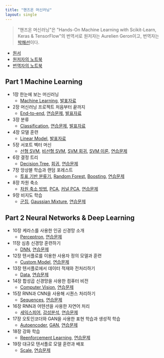 ```yaml
---
title: "핸즈온 머신러닝"
layout: single
---
```


> "핸즈온 머신러닝"은 "Hands-On Machine Learning with Scikit-Learn, Keras & TensorFlow"의 번역서로 원저자는 Aurelien Geron이고, 번역자는 [박해선](https://tensorflow.blog/)이다. 

* [원서](https://drive.google.com/file/d/1t1FUPSM0WXFxGpsno9K1TCnE7jIx0cim/view?usp=sharing)
* [원저자의 노트북](https://github.com/ageron/handson-ml2)
* [번역자의 노트북](https://github.com/rickiepark/handson-ml2)

## Part 1 Machine Learning
* 1장 한눈에 보는 머신러닝 
  * [Machine Learning][1-1], [발표자료][1-5]
* 2장 머신러닝 프로젝트 처음부터 끝까지
  * [End-to-end][2-1], [연습문제][2-4], [발표자료][2-5] 
* 3장 분류 
  * [Classification][3-1], [연습문제][3-4], [발표자료][3-5] 
* 4장 모델 훈련 
  * [Linear Model][4], [발표자료][4-2] 
* 5장 서포트 벡터 머신
  * [선형 SVM][5-1], [비선형 SVM][5-2], [SVM 회귀][5-3], [SVM 이론][5-4], [연습문제][5-5]
* 6장 결정 트리 
  * [Decision Tree][6-1], [회귀][6-2], [연습문제][6-3]
* 7장 앙상블 학습과 랜덤 포레스트
  * [투표 기반 분류기][7-1], [Random Forest][7-2], [Boosting][7-3], [연습문제][6-3]
* 8장 차원 축소
  * [차원 축소 방법][8-1], [PCA][8-2], [커널 PCA][8-3], [연습문제][8-4]
* 9장 비지도 학습 
  * [군집][9-1], [Gaussian Mixture][9-3], [연습문제][9-4] 

## Part 2 Neural Networks & Deep Learning
* 10장 케라스를 사용한 인공 신경망 소개 
  * [Perceptron][10-1], [연습문제][10-4] 
* 11장 심층 신경망 훈련하기 
  * [DNN][11-1], [연습문제][11-4] 
* 12장 텐서플로를 이용한 사용자 정의 모델과 훈련
  * [Custom Model][12-1], [연습문제][12-4] 
* 13장 텐서플로에서 데이터 적재와 전처리하기 
  * [Data][13-1], [연습문제][13-4]
* 14장 합성곱 신경망을 사용한 컴퓨터 비전 
  * [Computer Vision][14-1], [연습문제][14-4]
* 15장 RNN과 CNN을 사용해 시퀀스 처리하기 
  * [Sequences][15-1], [연습문제][15-4]
* 16장 RNN과 어텐션을 사용한 자연어 처리 
  * [세익스피어][16-1], [감성분석][16-2], [연습문제][16-4]
* 17장 오토인코더와 GAN을 사용한 표현 학습과 생성적 학습 
  * [Autoencoder][17-1], [GAN][17-2], [연습문제][17-4]
* 18장 강화 학습 
  * [Reenforcement Learning][18-1], [연습문제][18-4]
* 19장 대규모 텐서플로 모델 훈련과 배포 
  * [Scale][19-1], [연습문제][19-4]

[1-1]: https://colab.research.google.com/drive/1umkaIZ9cZkfFPBhHgQpcfz0GWL-6MLsN
[1-5]: https://docs.google.com/presentation/d/1si8gQkxdO09cqL4SekxMyyg7G8rQY-Zb/edit?usp=sharing&ouid=117736955546291049079&rtpof=true&sd=true
[2-1]: https://colab.research.google.com/drive/1ur9v1SkgC4s20u4E8T9DH3bLXxIRf7sB
[2-4]: https://colab.research.google.com/drive/1uxufnkghTikdiVn4bYQwWMIPhSq5bcqF
[2-5]: https://docs.google.com/presentation/d/1sjvkMDjgJt4U3wvMsUO_EGYkmBZ3ipLu/edit?usp=sharing&ouid=117736955546291049079&rtpof=true&sd=true
[3-1]: https://colab.research.google.com/drive/1v5GQWMW1qNV0IO81yVfvw9-IEhSnoWmB
[3-4]: https://colab.research.google.com/drive/1vAXaNF8oNXiHr1sdj91-GBjT2jE6K2rt
[3-5]: https://docs.google.com/presentation/d/1smnMEZPxdp3VEyUj-f9OVdU1aoFV5bHz/edit?usp=sharing&ouid=117736955546291049079&rtpof=true&sd=true
[4]: https://colab.research.google.com/drive/1sLUG_CaKZI4KP78cYLDyj20WCllEfN_8
[4-2]: https://docs.google.com/presentation/d/1sn6XEszroVRcWMasCb8D4zEIijqoT_dK/edit?usp=sharing&ouid=117736955546291049079&rtpof=true&sd=true
[5-1]: https://colab.research.google.com/drive/1tHGuFC1RhmLs0q72KKzEGxN2-HBDvvXJ
[5-2]: https://colab.research.google.com/drive/1tHc2_8AmSaUYxk0ZpqYaxgVVDUL0x9f6
[5-3]: https://colab.research.google.com/drive/1tIqDLaP20JzjVkt30kTFVGyr0M0hqPQP
[5-4]: https://colab.research.google.com/drive/1tObuVsqJse50uvIO4QCvBIRLmPXt5TrD
[5-5]: https://colab.research.google.com/drive/1tO_2vV7nleGRb_mBHaLH4rAFL5rvMv4v
[6-1]: https://colab.research.google.com/drive/1tQ4E_cDp2pnP1idodJc0FyyefGImRfyi
[6-2]: https://colab.research.google.com/drive/1tX8JMVyUM2rkGWAngtK8_w19M1HoHTUI
[6-3]: https://colab.research.google.com/drive/1tbKBplAxT3PoEH5e5Ryqe42eJLN-kCuJ
[7-1]: https://colab.research.google.com/drive/1tgIcsdFHcINC64eoiE5Tq1HAkcphbPEO
[7-2]: https://colab.research.google.com/drive/1tkS87bFne1xX5wrkzdPWldqf-MQ_imJr
[7-3]: https://colab.research.google.com/drive/1tom5dnh7MjJKeRxRWebk2iglUW_EQLuS
[7-4]: https://colab.research.google.com/drive/1trgEnjnnRAer_wrU6r8ZHdoqmmrPm8vF
[8-1]: https://colab.research.google.com/drive/1tt-zOCfkKMz1iXAGYswxE9CsNXng8zCf
[8-2]: https://colab.research.google.com/drive/1twNiiBUtIHfefPpz4IgWW8-DKuj20R45
[8-3]: https://colab.research.google.com/drive/1twBAz6dX4R-CTRjkrewB_4ucJmWB6qgt
[8-4]: https://colab.research.google.com/drive/1twU0KkT0xs4Vgiq6FfGmGrhmRpOdHPK1
[9-1]: https://colab.research.google.com/drive/1gWAoWWQX5m2Dx6-o29FDhw0RgAoY3Mti
[9-3]: https://colab.research.google.com/drive/1tz0hRdlMjE1j_le-O_CCzgUmKv0dbaU_
[9-4]: https://colab.research.google.com/drive/1u2roR25y8l12ZM4D5XF4BmiZX2dYbvYU
[10-1]: https://colab.research.google.com/drive/1gLNjQkjSoISFiT2j9HSfdFXFSvegoBDh
[10-4]: https://colab.research.google.com/drive/1uBYRpd5N7iu3ySJoKPHzCsLxXxYm0quq
[11-1]: https://colab.research.google.com/drive/1gRBqFTzja47D_8317A8-XunJTUQ5UWOD
[11-4]: https://colab.research.google.com/drive/1uCb0TJf2X5RiAU181IdFH9HXKHyuLEON
[12-1]: https://colab.research.google.com/drive/1uEUu2RfDG4uPAO-HCbSL-ASH17azDU4d
[12-4]: https://colab.research.google.com/drive/1uGERxr8ApSgYlPaZfwMc9Mu61xy1dXmh
[13-1]: https://colab.research.google.com/drive/1uH7dpJfF_OClFMaJu5RdmXE152IOKW_a
[13-4]: https://colab.research.google.com/drive/1uIkChq5mXWmqxPUKGGreJBSbnvuJ22PV
[14-1]: https://colab.research.google.com/drive/1uQztuBG39wFaSFuOC07rthI-iJasV1mb
[14-4]: https://colab.research.google.com/drive/1uRuJ8J51sDBFiEGz7kLSGFGv_ugigBXn
[15-1]: https://colab.research.google.com/drive/1uSXM-nyb7q5iJNzNmvAhursEikoX6Fwr
[15-4]: https://colab.research.google.com/drive/1uSeVf3R4QyQKFAP8dWi9gHi3lRmRsKO0
[16-1]: https://colab.research.google.com/drive/1uTQtNGUC_umNnHZEZyaKsZsUW7WBKY1V
[16-2]: https://colab.research.google.com/drive/1ufMDHRB9fPco5HGNRoVdMtG-Tru14DF3
[16-4]: https://colab.research.google.com/drive/1uUfHz_tK7z0G2C2TD-YqzoBUFIySGDIe
[17-1]: https://colab.research.google.com/drive/1gfkCscZYRieEW6zlxPIks7XrqFGSQrRg
[17-2]: https://colab.research.google.com/drive/1ug1wDxw0sFB-43Z5MbwFnvrpLLAEWGAt
[17-4]: https://colab.research.google.com/drive/1uVDloAhvgSpni5VqycN7pfsPfvIqcTbB
[18-1]: https://colab.research.google.com/drive/1uVfHiT4zYvy284xHoa6JsPwJHDZAIoyi
[18-4]: https://colab.research.google.com/drive/1uZPx30wfh9kGaccNEt22vtBB2_phfgzQ
[19-1]: https://colab.research.google.com/drive/1uZo0e6FUJWAYB_CfzgqApOWGr7qP2CqM
[19-4]: https://colab.research.google.com/drive/1udOECIFJ5JXvyD6Hx2EcQWOHPcUAMU7r

